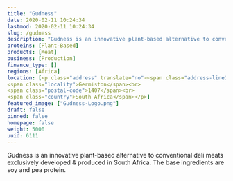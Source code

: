 ```yaml
---
title: "Gudness"
date: 2020-02-11 10:24:34
lastmod: 2020-02-11 10:24:34
slug: /gudness
description: "Gudness is an innovative plant-based alternative to conventional deli meats exclusively developed & produced in South Africa. The base ingredients are soy and pea protein."
proteins: [Plant-Based]
products: [Meat]
business: [Production]
finance_type: []
regions: [Africa]
location: [<p class="address" translate="no"><span class="address-line1">Machine Street</span><br>
<span class="locality">Germiston</span><br>
<span class="postal-code">1407</span><br>
<span class="country">South Africa</span></p>]
featured_image: ["Gudness-Logo.png"]
draft: false
pinned: false
homepage: false
weight: 5000
uuid: 6111
---
```

<p>Gudness is an innovative plant-based alternative to conventional deli meats exclusively developed & produced in South Africa. The base ingredients are soy and pea protein.</p>
